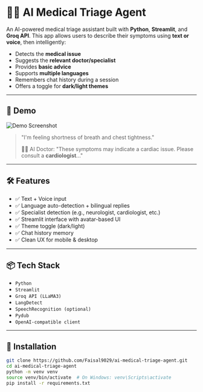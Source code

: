 
# 🧑‍⚕️ AI Medical Triage Agent

An AI-powered medical triage assistant built with **Python**, **Streamlit**, and **Groq API**. This app allows users to describe their symptoms using **text or voice**, then intelligently:

- Detects the **medical issue**
- Suggests the **relevant doctor/specialist**
- Provides **basic advice**
- Supports **multiple languages**
- Remembers chat history during a session
- Offers a toggle for **dark/light themes**

---

## 🚀 Demo

![Demo Screenshot](doctor_avatar.png) <!-- Add your screenshot here -->
> "I'm feeling shortness of breath and chest tightness."
>  
> 🧑‍⚕️ AI Doctor: "These symptoms may indicate a cardiac issue. Please consult a **cardiologist**..."

---

## 🛠️ Features

- ✅ Text + Voice input
- ✅ Language auto-detection + bilingual replies
- ✅ Specialist detection (e.g., neurologist, cardiologist, etc.)
- ✅ Streamlit interface with avatar-based UI
- ✅ Theme toggle (dark/light)
- ✅ Chat history memory
- ✅ Clean UX for mobile & desktop

---

## 📦 Tech Stack

- `Python`
- `Streamlit`
- `Groq API (LLaMA3)`
- `LangDetect`
- `SpeechRecognition (optional)`
- `Pydub`
- `OpenAI-compatible client`

---

## 🔧 Installation

```bash
git clone https://github.com/Faisal9029/ai-medical-triage-agent.git
cd ai-medical-triage-agent
python -m venv venv
source venv/bin/activate  # On Windows: venv\Scripts\activate
pip install -r requirements.txt

